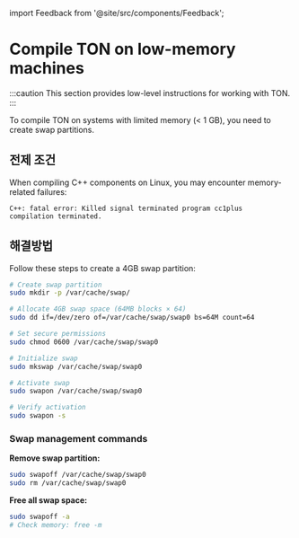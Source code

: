 import Feedback from '@site/src/components/Feedback';

# Compile TON on low-memory machines

:::caution
This section provides low-level instructions for working with TON.
:::

To compile TON on systems with limited memory (< 1 GB), you need to create swap partitions.

## 전제 조건

When compiling C++ components on Linux, you may encounter memory-related failures:

```
C++: fatal error: Killed signal terminated program cc1plus
compilation terminated.
```

## 해결방법

Follow these steps to create a 4GB swap partition:

```bash
# Create swap partition
sudo mkdir -p /var/cache/swap/

# Allocate 4GB swap space (64MB blocks × 64)
sudo dd if=/dev/zero of=/var/cache/swap/swap0 bs=64M count=64

# Set secure permissions
sudo chmod 0600 /var/cache/swap/swap0

# Initialize swap
sudo mkswap /var/cache/swap/swap0

# Activate swap
sudo swapon /var/cache/swap/swap0

# Verify activation
sudo swapon -s
```

### Swap management commands

**Remove swap partition:**

```bash
sudo swapoff /var/cache/swap/swap0
sudo rm /var/cache/swap/swap0
```

**Free all swap space:**

```bash
sudo swapoff -a
# Check memory: free -m
```

<Feedback />

